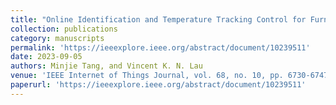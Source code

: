 ```yaml
---
title: "Online Identification and Temperature Tracking Control for Furnace System With a Single Slab and a Single Heater Over the Wirelessly-Connected IoT Controller"
collection: publications
category: manuscripts
permalink: 'https://ieeexplore.ieee.org/abstract/document/10239511'
date: 2023-09-05
authors: Minjie Tang, and Vincent K. N. Lau
venue: 'IEEE Internet of Things Journal, vol. 68, no. 10, pp. 6730-6747'
paperurl: 'https://ieeexplore.ieee.org/abstract/document/10239511'
---
```



